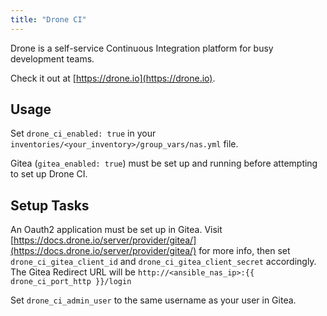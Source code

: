 ```yaml
---
title: "Drone CI"
---
```


Drone is a self-service Continuous Integration platform for busy development teams.

Check it out at [https://drone.io](https://drone.io).

## Usage

Set `drone_ci_enabled: true` in your `inventories/<your_inventory>/group_vars/nas.yml` file.

Gitea (`gitea_enabled: true`) must be set up and running before attempting to set up Drone CI.

## Setup Tasks

An Oauth2 application must be set up in Gitea. Visit [https://docs.drone.io/server/provider/gitea/](https://docs.drone.io/server/provider/gitea/) for more info, then set `drone_ci_gitea_client_id` and `drone_ci_gitea_client_secret` accordingly. The Gitea Redirect URL will be `http://<ansible_nas_ip>:{{ drone_ci_port_http }}/login`

Set `drone_ci_admin_user` to the same username as your user in Gitea.
